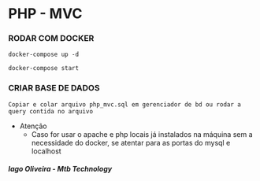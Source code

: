 # PHP - MVC

### RODAR COM DOCKER

```
docker-compose up -d

docker-compose start
```

### CRIAR BASE DE DADOS

```
Copiar e colar arquivo php_mvc.sql em gerenciador de bd ou rodar a query contida no arquivo
```

- Atenção
  - Caso for usar o apache e php locais já instalados na máquina sem a necessidade do docker, se atentar para as portas do mysql e localhost

##### Iago Oliveira - Mtb Technology